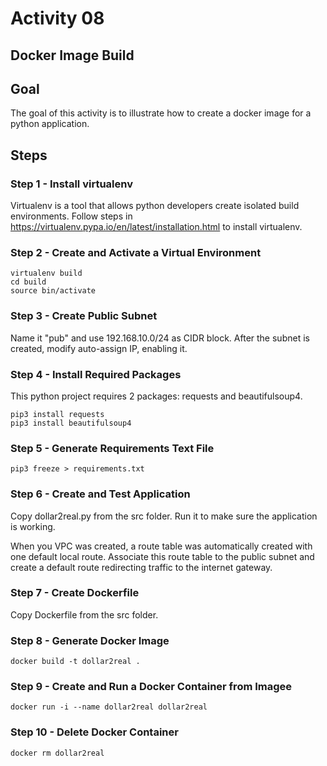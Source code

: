 # Activity 08

## Docker Image Build

## Goal
The goal of this activity is to illustrate how to create a docker image for a python application. 
 
## Steps

### Step 1 - Install virtualenv

Virtualenv is a tool that allows python developers create isolated build environments.  Follow steps in https://virtualenv.pypa.io/en/latest/installation.html to install virtualenv.  

### Step 2 - Create and Activate a Virtual Environment 

```
virtualenv build
cd build
source bin/activate
```

### Step 3 - Create Public Subnet

Name it "pub" and use 192.168.10.0/24 as CIDR block. After the subnet is created, modify auto-assign IP, enabling it. 

### Step 4 - Install Required Packages 

This python project requires 2 packages: requests and beautifulsoup4. 

```
pip3 install requests
pip3 install beautifulsoup4
```

### Step 5 - Generate Requirements Text File

```
pip3 freeze > requirements.txt
```

### Step 6 - Create and Test Application

Copy dollar2real.py from the src folder. Run it to make sure the application is working. 

When you VPC was created, a route table was automatically created with one default local route.  Associate this route table to the public subnet and create a default route redirecting traffic to the internet gateway. 

### Step 7 - Create Dockerfile

Copy Dockerfile from the src folder. 

### Step 8 - Generate Docker Image 

```
docker build -t dollar2real .
```

### Step 9 - Create and Run a Docker Container from Imagee

```
docker run -i --name dollar2real dollar2real
```

### Step 10 - Delete Docker Container 

```
docker rm dollar2real
```